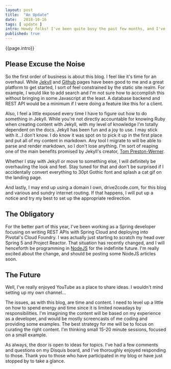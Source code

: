 ```yaml
---
layout: post
title:  "An Update"
date:   2018-10-16
tags: [ update ]
intro: Howdy folks! I've been quite busy the past few months, and I've unfortunately had to neglect this blog. I just want to let any readers I have out there know that this is still one of my active projects, update on my status, and talk about future plans.
published: true
---
```

{{page.intro}}

## Please Excuse the Noise

So the first order of business is about this blog. I feel like it's time for an overhaul. While [Jekyll](https://jekyllrb.com/) and [Github](https://pages.github.com/) pages have been good to me and a great platform to get started, I sort of feel constrained by the static site realm. For example, I would like to add search and I'm not sure how to accomplish this without bringing in some Javascript at the least. A database backend and REST API would be a minimum if I were doing a feature like this for a client.

Also, I feel a little exposed every time I have to figure out how to do something in Jekyll. While you're not directly accountable for knowing Ruby when creating content with Jekyll, with my level of knowledge I'm totally dependent on the docs. Jekyll has been fun and a joy to use. I may stick with it...I don't know. I do know it was spot on to pick it up in the first place and put all of my content in markdown. Any tool I migrate to will be able to parse and render markdown, so I don't lose anything. I'm sort of reaping one of the main benefits promised by Jekyll's creator, [Tom Preston-Werner](https://www.youtube.com/watch?v=BMve1OCKj6M).

Whether I stay with Jekyll or move to something else, I will definitely be overhauling the look and feel. Stay tuned for that and don't be surprised if I accidentally convert everything to 30pt Gothic font and splash a cat gif on the landing page.

And lastly, I may end up using a domain I own, drive2code.com, for this blog and various and sundry internet routing. If that happens, I will put up a notice and try my best to set up the appropriate redirection.

## The Obligatory

For the better part of this year, I've been working as a Spring developer focusing on writing REST APIs with Spring Cloud and deploying into Pivotal's Cloud Foundry. I was actually just starting to scratch my head over Spring 5 and Project Reactor. That situation has recently changed, and I will henceforth be programming in [NodeJS](https://nodejs.org) for the indefinite future. I'm really excited about the change, and should be posting some NodeJS articles soon.

## The Future

Well, I've really enjoyed YouTube as a place to share ideas. I wouldn't mind setting up my own channel...

The issues, as with this blog, are time and content. I need to level up a little on how to spend energy and time since it is limited nowadays by responsibilities. I'm imagining the content will be based on my experience as a developer, and would be mostly screencasts of me coding and providing some examples. The best strategy for me will be to focus on curating the right content. I'm thinking small 15-20 minute sessions, focused on a small example.

As always, the door is open to ideas for topics. I've had a few comments and questions on my Disquis board, and I've thoroughly enjoyed responding to those. Thank you to those who have participated in my blog or have just stopped by to take a glance.
